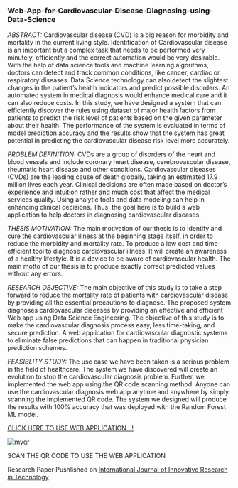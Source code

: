 ### Web-App-for-Cardiovascular-Disease-Diagnosing-using-Data-Science

*ABSTRACT:*
Cardiovascular disease (CVD) is a big reason for morbidity and mortality in the current living style. Identification of Cardiovascular disease is an important but a complex task that needs to be performed very minutely, efficiently and the correct automation would be very desirable. With the help of data science tools and machine learning algorithms, doctors can detect and track common conditions, like cancer, cardiac or respiratory diseases. Data Science technology can also detect the slightest changes in the patient’s health indicators and predict possible disorders. An automated system in medical diagnosis would enhance medical care and it can also reduce costs. In this study, we have designed a system that can efficiently discover the rules using dataset of major health factors from patients to predict the risk level of patients based on the given parameter about their health. The performance of the system is evaluated in terms of model prediction accuracy and the results show that the system has great potential in predicting the cardiovascular disease risk level more accurately.

*PROBLEM DEFINITION:*
CVDs are a group of disorders of the heart and blood vessels and include coronary heart disease, cerebrovascular disease, rheumatic heart disease and other conditions. Cardiovascular diseases (CVDs) are the leading cause of death globally, taking an estimated 17.9 million lives each year. Clinical decisions are often made based on doctor’s experience and intuition rather and much cost that affect the medical services quality. Using analytic tools and data modeling can help in enhancing clinical decisions. Thus, the goal here is to build a web application to help doctors in diagnosing cardiovascular diseases.

*THESIS MOTIVATION:*
The main motivation of our thesis is to identify and cure the cardiovascular illness at the beginning stage itself, in order to reduce the morbidity and mortality rate. To produce a low cost and time-efficient tool to diagnose cardiovascular illness. It will create an awareness of a healthy lifestyle. It is a device to be aware of cardiovascular health. The main motto of our thesis is to produce exactly correct predicted values without any errors.

*RESEARCH OBJECTIVE:*
The main objective of this study is to take a step forward to reduce the mortality rate of patients with cardiovascular disease by providing all the essential precautions to diagnose. The proposed system diagnoses cardiovascular diseases by providing an effective and efficient Web app using Data Science Engineering. The objective of this study is to make the cardiovascular diagnosis process easy, less time-taking, and secure prediction. A web application for cardiovascular diagnostic systems to eliminate false predictions that can happen in traditional physician prediction schemes.

*FEASIBLITY STUDY:*
The use case we have been taken is a serious problem in the field of healthcare. The system we have discovered will create an evolution to stop the cardiovascular diagnosis problem. Further, we implemented the web app using the QR code scanning method. Anyone can use the cardiovascular diagnosis web app anytime and anywhere by simply scanning the implemented QR code. The system we designed will produce the results with 100% accuracy that was deployed with the Random Forest ML model. 

[CLICK HERE TO USE WEB APPLICATION...!](https://deivanai-subramanian-web-app-for-cardiovascu-streamfinal-dwtdec.streamlit.app/)

![myqr](https://github.com/Deivanai-Subramanian/Web-App-for-Cardiovascular-Diagnosing-Using-Data-Science/assets/86340024/cc9edbe3-1460-4e1c-8df1-e3827a9601b9)

SCAN THE QR CODE TO USE THE WEB APPLICATION

Research Paper Pushlished on [International Journal of Innovative Research in Technology](http://ijirt.org/Article?manuscript=157973)
